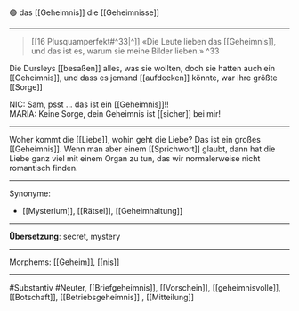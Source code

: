 🟢 das [[Geheimnis]]
die [[Geheimnisse]]

---

> [[16 Plusquamperfekt#^33|^]] «Die Leute lieben das [[Geheimnis]], und das ist es, warum sie meine Bilder lieben.» ^33

Die Dursleys [[besaßen]] alles, was sie wollten, doch sie hatten auch ein [[Geheimnis]], und dass es jemand [[aufdecken]] könnte, war ihre größte [[Sorge]]

NIC: Sam, psst ... das ist ein [[Geheimnis]]!!  
MARIA: Keine Sorge, dein Geheimnis ist [[sicher]] bei mir!

---

Woher kommt die [[Liebe]], wohin geht die Liebe? Das ist ein großes [[Geheimnis]]. Wenn man aber einem [[Sprichwort]] glaubt, dann hat die Liebe ganz viel mit einem Organ zu tun, das wir normalerweise nicht romantisch finden.

---

Synonyme:

- [[Mysterium]], [[Rätsel]], [[Geheimhaltung]]

---

**Übersetzung**: secret, mystery

---

Morphems:
[[Geheim]], [[nis]]

---

#Substantiv #Neuter, [[Briefgeheimnis]], [[Vorschein]], [[geheimnisvolle]], [[Botschaft]], [[Betriebsgeheimnis]]
, [[Mitteilung]]
